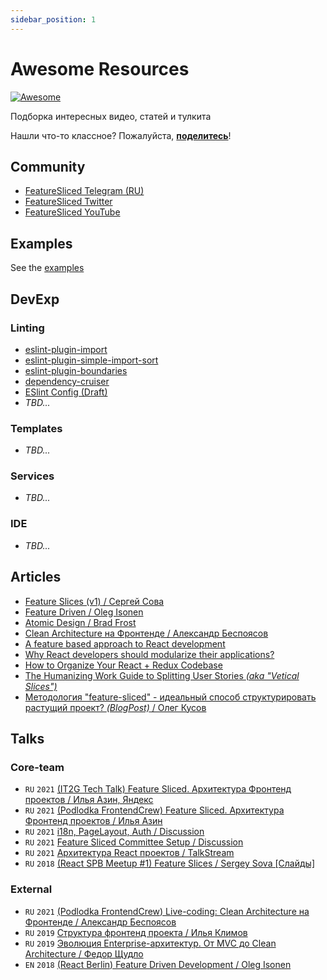 ```yaml
---
sidebar_position: 1
---
```


# Awesome Resources

[![Awesome](https://awesome.re/badge.svg)](https://awesome.re)

Подборка интересных видео, статей и тулкита

Нашли что-то классное? Пожалуйста, **[поделитесь](https://github.com/feature-sliced/awesome/pulls)**!

## Community

- [FeatureSliced Telegram (RU)](https://t.me/feature_sliced)
- [FeatureSliced Twitter](https://twitter.com/feature_sliced)
- [FeatureSliced YouTube](https://www.youtube.com/channel/UCkng_PHLatpDKPOIKfI731A)

## Examples

See the [examples](https://feature-sliced.design/examples)

## DevExp

### Linting

- [eslint-plugin-import](https://github.com/benmosher/eslint-plugin-import)
- [eslint-plugin-simple-import-sort](https://github.com/lydell/eslint-plugin-simple-import-sort)
- [eslint-plugin-boundaries](https://github.com/javierbrea/eslint-plugin-boundaries)
- [dependency-cruiser](https://github.com/sverweij/dependency-cruiser)
- [ESlint Config (Draft)](https://gist.github.com/azinit/4cb940a1d4a3e05ef47e15aa18a9ecc5)
- *TBD...*

### Templates

- *TBD...*

### Services

- *TBD...*

### IDE

- *TBD...*

## Articles

- [Feature Slices (v1) / Сергей Сова](https://featureslices.dev/)
- [Feature Driven / Oleg Isonen](https://github.com/feature-sliced/documentation/tree/rc/feature-driven)
- [Atomic Design / Brad Frost](https://atomicdesign.bradfrost.com/table-of-contents/)
- [Clean Architecture на Фронтенде / Александр Беспоясов](https://dev.to/bespoyasov/clean-architecture-on-frontend-4311)
- [A feature based approach to React development](https://ryanlanciaux.com/blog/2017/08/20/a-feature-based-approach-to-react-development/)
- [Why React developers should modularize their applications?](https://alexmngn.medium.com/why-react-developers-should-modularize-their-applications-d26d381854c1)
- [How to Organize Your React + Redux Codebase](https://www.pluralsight.com/guides/how-to-organize-your-react-+-redux-codebase)
- [The Humanizing Work Guide to Splitting User Stories *(aka "Vetical Slices")*](https://www.humanizingwork.com/the-humanizing-work-guide-to-splitting-user-stories/)
- [Методология "feature-sliced" - идеальный способ структурировать растущий проект? *(BlogPost)* / Олег Кусов](https://okusov.ru/metodologiya-feature-sliced-idealnyj-sposob-strukturirovat-rastushij-proekt)

## Talks

### Core-team

- `RU` `2021` [(IT2G Tech Talk) Feature Sliced. Архитектура Фронтенд проектов / Илья Азин, Яндекс](https://youtu.be/TFA6zRO_Cl0)
- `RU` `2021` [(Podlodka FrontendCrew) Feature Sliced. Архитектура Фронтенд проектов / Илья Азин](https://youtu.be/SnzPAr_FJ7w)
- `RU` `2021` [i18n, PageLayout, Auth / Discussion](https://youtu.be/b_nBvHWqxP8)
- `RU` `2021` [Feature Sliced Committee Setup / Discussion](https://youtu.be/RQBslp8dngA)
- `RU` `2021` [Архитектура React проектов / TalkStream](https://youtu.be/h1YY7r9Uov8)
- `RU` `2018` [(React SPB Meetup #1) Feature Slices / Sergey Sova [Слайды]](https://t.me/feature_slices)

### External

- `RU` `2021` [(Podlodka FrontendCrew) Live-coding: Clean Architecture на Фронтенде / Александр Беспоясов](https://youtu.be/h4WQRqNjmX0)
- `RU` `2019` [Структура фронтенд проекта / Илья Климов](https://youtu.be/Sp8V-5k2ZaM)
- `RU` `2019` [Эволюция Enterprise-архитектур. От MVC до Clean Architecture / Федор Щудло](https://youtu.be/WXelYPjwmk0)
- `EN` `2018` [(React Berlin) Feature Driven Development / Oleg Isonen](https://youtu.be/BWAeYuWFHhs)
